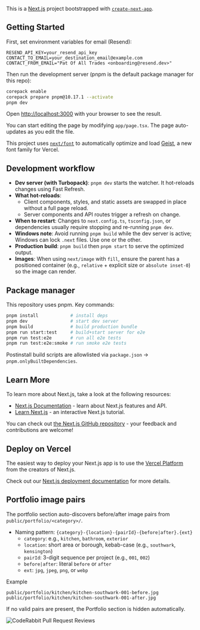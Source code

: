 This is a [Next.js](https://nextjs.org) project bootstrapped with [`create-next-app`](https://nextjs.org/docs/app/api-reference/cli/create-next-app).

## Getting Started

First, set environment variables for email (Resend):

```
RESEND_API_KEY=your_resend_api_key
CONTACT_TO_EMAIL=your_destination_email@example.com
CONTACT_FROM_EMAIL="Pat Of All Trades <onboarding@resend.dev>"
```

Then run the development server (pnpm is the default package manager for this repo):

```bash
corepack enable
corepack prepare pnpm@10.17.1 --activate
pnpm dev
```

Open [http://localhost:3000](http://localhost:3000) with your browser to see the result.

You can start editing the page by modifying `app/page.tsx`. The page auto-updates as you edit the file.

This project uses [`next/font`](https://nextjs.org/docs/app/building-your-application/optimizing/fonts) to automatically optimize and load [Geist](https://vercel.com/font), a new font family for Vercel.

## Development workflow

- **Dev server (with Turbopack)**: `pnpm dev` starts the watcher. It hot-reloads changes using Fast Refresh.
- **What hot-reloads**:
  - Client components, styles, and static assets are swapped in place without a full page reload.
  - Server components and API routes trigger a refresh on change.
- **When to restart**: Changes to `next.config.ts`, `tsconfig.json`, or dependencies usually require stopping and re-running `pnpm dev`.
- **Windows note**: Avoid running `pnpm build` while the dev server is active; Windows can lock `.next` files. Use one or the other.
- **Production build**: `pnpm build` then `pnpm start` to serve the optimized output.
- **Images**: When using `next/image` with `fill`, ensure the parent has a positioned container (e.g., `relative` + explicit size or `absolute inset-0`) so the image can render.

## Package manager

This repository uses pnpm. Key commands:

```bash
pnpm install            # install deps
pnpm dev                # start dev server
pnpm build              # build production bundle
pnpm run start:test     # build+start server for e2e
pnpm run test:e2e       # run all e2e tests
pnpm run test:e2e:smoke # run smoke e2e tests
```

Postinstall build scripts are allowlisted via `package.json` → `pnpm.onlyBuiltDependencies`.

## Learn More

To learn more about Next.js, take a look at the following resources:

- [Next.js Documentation](https://nextjs.org/docs) - learn about Next.js features and API.
- [Learn Next.js](https://nextjs.org/learn) - an interactive Next.js tutorial.

You can check out [the Next.js GitHub repository](https://github.com/vercel/next.js) - your feedback and contributions are welcome!

## Deploy on Vercel

The easiest way to deploy your Next.js app is to use the [Vercel Platform](https://vercel.com/new?utm_medium=default-template&filter=next.js&utm_source=create-next-app&utm_campaign=create-next-app-readme) from the creators of Next.js.

Check out our [Next.js deployment documentation](https://nextjs.org/docs/app/building-your-application/deploying) for more details.

## Portfolio image pairs

The portfolio section auto-discovers before/after image pairs from `public/portfolio/<category>/`.

- Naming pattern: `{category}-{location}-{pairId}-{before|after}.{ext}`
  - `category`: e.g., `kitchen`, `bathroom`, `exterior`
  - `location`: short area or borough, kebab-case (e.g., `southwark`, `kensington`)
  - `pairId`: 3-digit sequence per project (e.g., `001`, `002`)
  - `before|after`: literal `before` or `after`
  - `ext`: `jpg`, `jpeg`, `png`, or `webp`

Example

```
public/portfolio/kitchen/kitchen-southwark-001-before.jpg
public/portfolio/kitchen/kitchen-southwark-001-after.jpg
```

If no valid pairs are present, the Portfolio section is hidden automatically.

![CodeRabbit Pull Request Reviews](https://img.shields.io/coderabbit/prs/github/tonym999/patofalltrades?utm_source=oss&utm_medium=github&utm_campaign=tonym999%2Fpatofalltrades&labelColor=171717&color=FF570A&link=https%3A%2F%2Fcoderabbit.ai&label=CodeRabbit+Reviews)
